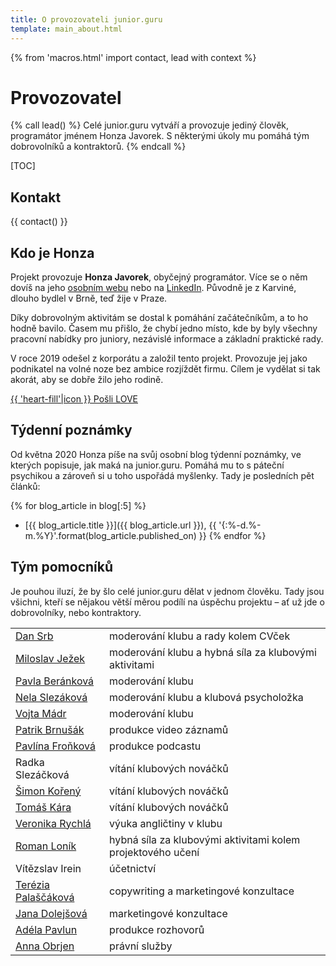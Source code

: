 ```yaml
---
title: O provozovateli junior.guru
template: main_about.html
---
```


{% from 'macros.html' import contact, lead with context %}

# Provozovatel

{% call lead() %}
Celé junior.guru vytváří a provozuje jediný člověk, programátor jménem Honza Javorek.
S některými úkoly mu pomáhá tým dobrovolníků a kontraktorů.
{% endcall %}

[TOC]

## Kontakt

{{ contact() }}

## Kdo je Honza

Projekt provozuje **Honza Javorek**, obyčejný programátor. Více se o něm dovíš na jeho [osobním webu](https://honzajavorek.cz) nebo na [LinkedIn](https://www.linkedin.com/in/honzajavorek/). Původně je z Karviné, dlouho bydlel v Brně, teď žije v Praze.

Díky dobrovolným aktivitám se dostal k pomáhání začátečníkům, a to ho hodně bavilo. Časem mu přišlo, že chybí jedno místo, kde by byly všechny pracovní nabídky pro juniory, nezávislé informace a základní praktické rady.

V roce 2019 odešel z korporátu a založil tento projekt. Provozuje jej jako podnikatel na volné noze bez ambice rozjíždět firmu. Cílem je vydělat si tak akorát, aby se dobře žilo jeho rodině.

<p class="text-center">
  <a href="{{ pages|docs_url("love.jinja")|url }}" class="love-button pulse">{{ 'heart-fill'|icon }} Pošli LOVE</a>
</p>

## Týdenní poznámky

Od května 2020 Honza píše na svůj osobní blog týdenní poznámky, ve kterých popisuje, jak maká na junior.guru.
Pomáhá mu to s páteční psychikou a zároveň si u toho uspořádá myšlenky.
Tady je posledních pět článků:

{% for blog_article in blog[:5] %}
-   [{{ blog_article.title }}]({{ blog_article.url }}), {{ '{:%-d.%-m.%Y}'.format(blog_article.published_on) }}
{% endfor %}

## Tým pomocníků

Je pouhou iluzí, že by šlo celé junior.guru dělat v jednom člověku. Tady jsou všichni, kteří se nějakou větší měrou podílí na úspěchu projektu – ať už jde o dobrovolníky, nebo kontraktory.

<table class="table">
  <tr>
    <td><a href="https://coreskill.tech/">Dan Srb</a></td>
    <td>moderování klubu a rady kolem CVček</td>
  </tr>
  <tr>
    <td><a href="https://www.linkedin.com/in/miloslav-jezek/">Miloslav Ježek</a></td>
    <td>moderování klubu a hybná síla za klubovými aktivitami</td>
  </tr>
  <tr>
    <td><a href="https://www.linkedin.com/in/berankova-pavla/">Pavla Beránková</a></td>
    <td>moderování klubu</td>
  </tr>
  <tr>
    <td><a href="https://nelaprovazi.cz/">Nela
        Slezáková</a></td>
    <td>moderování klubu a klubová psycholožka</td>
  </tr>
  <tr>
    <td><a href="https://www.linkedin.com/in/madrvojtech/">Vojta Mádr</a></td>
    <td>moderování klubu</td>
  </tr>
  <tr>
    <td><a href="https://www.linkedin.com/in/patrik-brnusak-cz/">Patrik Brnušák</a></td>
    <td>produkce video záznamů</td>
  </tr>
  <tr>
    <td><a href="https://www.linkedin.com/in/pavlinafronkova/">Pavlína Froňková</a></td>
    <td>produkce podcastu</td>
  </tr>
  <tr>
    <td>Radka Slezáčková</td>
    <td>vítání klubových nováčků</td>
  </tr>
  <tr>
    <td><a href="https://www.linkedin.com/in/fusatytata/">Šimon Kořený</a></td>
    <td>vítání klubových nováčků</td>
  </tr>
  <tr>
    <td><a href="https://www.linkedin.com/in/tom%C3%A1%C5%A1-k%C3%A1ra-81b2111a1/">Tomáš Kára</a></td>
    <td>vítání klubových nováčků</td>
  </tr>
  <tr>
    <td><a href="https://geekpower.cz/">Veronika Rychlá</a>
    </td>
    <td>výuka angličtiny v klubu</td>
  </tr>
  <tr>
    <td><a href="https://www.linkedin.com/in/lonikroman/">Roman Loník</a></td>
    <td>hybná síla za klubovými aktivitami kolem projektového učení</td>
  </tr>
  <tr>
    <td>Vítězslav Irein</td>
    <td>účetnictví</td>
  </tr>
  <tr>
    <td><a href="http://popitchimentoring.cz">Terézia Palaščáková</a></td>
    <td>copywriting a marketingové konzultace</td>
  </tr>
  <tr>
    <td><a href="https://www.linkedin.com/in/dolejsovajana/">Jana Dolejšová</a></td>
    <td>marketingové konzultace</td>
  </tr>
  <tr>
    <td><a href="https://www.linkedin.com/in/adelapavlun/">Adéla Pavlun</a></td>
    <td>produkce rozhovorů</td>
  </tr>
  <tr>
    <td><a href="https://www.obrjen.net/">Anna Obrjen</a>
    </td>
    <td>právní služby</td>
  </tr>
</table>
